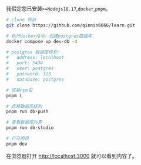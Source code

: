 我假定您已安装`>=Nodejs18.17`,`docker`,`pnpm`。

```bash
# clone 项目
git clone https://github.com/qinnin6666/learn.git
```

```bash
# 执行docker命令，创建postgres数据库
docker compose up dev-db -d

# postgres 数据库信息:
#   address: localhost
#   port: 5434
#   user: postgres
#   password: 123
#   database: postgres

# 安装npm包
pnpm i

# 迁移数据库结构
pnpm run db-push

# 查看数据库内容
pnpm run db-studio

# 打开项目
pnpm dev
```

在浏览器打开 [http://localhost:3000](http://localhost:3000) 就可以看到内容了。

